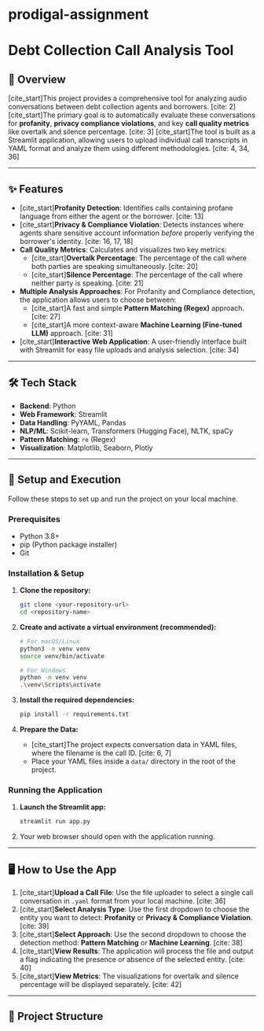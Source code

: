 # prodigal-assignment

# Debt Collection Call Analysis Tool

## 📖 Overview

[cite_start]This project provides a comprehensive tool for analyzing audio conversations between debt collection agents and borrowers. [cite: 2] [cite_start]The primary goal is to automatically evaluate these conversations for **profanity**, **privacy compliance violations**, and key **call quality metrics** like overtalk and silence percentage. [cite: 3] [cite_start]The tool is built as a Streamlit application, allowing users to upload individual call transcripts in YAML format and analyze them using different methodologies. [cite: 4, 34, 36]

---

## ✨ Features

* [cite_start]**Profanity Detection**: Identifies calls containing profane language from either the agent or the borrower. [cite: 13]
* [cite_start]**Privacy & Compliance Violation**: Detects instances where agents share sensitive account information *before* properly verifying the borrower's identity. [cite: 16, 17, 18]
* **Call Quality Metrics**: Calculates and visualizes two key metrics:
    * [cite_start]**Overtalk Percentage**: The percentage of the call where both parties are speaking simultaneously. [cite: 20]
    * [cite_start]**Silence Percentage**: The percentage of the call where neither party is speaking. [cite: 21]
* **Multiple Analysis Approaches**: For Profanity and Compliance detection, the application allows users to choose between:
    * [cite_start]A fast and simple **Pattern Matching (Regex)** approach. [cite: 27]
    * [cite_start]A more context-aware **Machine Learning (Fine-tuned LLM)** approach. [cite: 31]
* [cite_start]**Interactive Web Application**: A user-friendly interface built with Streamlit for easy file uploads and analysis selection. [cite: 34]

---

## 🛠️ Tech Stack

* **Backend**: Python
* **Web Framework**: Streamlit
* **Data Handling**: PyYAML, Pandas
* **NLP/ML**: Scikit-learn, Transformers (Hugging Face), NLTK, spaCy
* **Pattern Matching**: `re` (Regex)
* **Visualization**: Matplotlib, Seaborn, Plotly

---

## 🚀 Setup and Execution

Follow these steps to set up and run the project on your local machine.

### Prerequisites

* Python 3.8+
* pip (Python package installer)
* Git

### Installation & Setup

1.  **Clone the repository:**
    ```bash
    git clone <your-repository-url>
    cd <repository-name>
    ```

2.  **Create and activate a virtual environment (recommended):**
    ```bash
    # For macOS/Linux
    python3 -m venv venv
    source venv/bin/activate

    # For Windows
    python -m venv venv
    .\venv\Scripts\activate
    ```

3.  **Install the required dependencies:**
    ```bash
    pip install -r requirements.txt
    ```

4.  **Prepare the Data:**
    * [cite_start]The project expects conversation data in YAML files, where the filename is the call ID. [cite: 6, 7]
    * Place your YAML files inside a `data/` directory in the root of the project.

### Running the Application

1.  **Launch the Streamlit app:**
    ```bash
    streamlit run app.py
    ```
2.  Your web browser should open with the application running.

---

## 🖥️ How to Use the App

1.  [cite_start]**Upload a Call File**: Use the file uploader to select a single call conversation in `.yaml` format from your local machine. [cite: 36]
2.  [cite_start]**Select Analysis Type**: Use the first dropdown to choose the entity you want to detect: **Profanity** or **Privacy & Compliance Violation**. [cite: 39]
3.  [cite_start]**Select Approach**: Use the second dropdown to choose the detection method: **Pattern Matching** or **Machine Learning**. [cite: 38]
4.  [cite_start]**View Results**: The application will process the file and output a flag indicating the presence or absence of the selected entity. [cite: 40]
5.  [cite_start]**View Metrics**: The visualizations for overtalk and silence percentage will be displayed separately. [cite: 42]

---

## 📁 Project Structure
